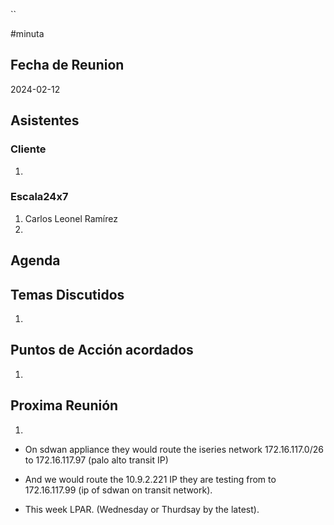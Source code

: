``

#minuta
## Fecha de Reunion
2024-02-12

## Asistentes

### Cliente
1. 
### Escala24x7
1. Carlos Leonel Ramírez
2. 

## Agenda

## Temas Discutidos
1. 

## Puntos de Acción acordados
1. 

## Proxima Reunión
1.  

- On sdwan appliance they would route the iseries network 172.16.117.0/26 to 172.16.117.97 (palo alto transit IP)
- And we would route the 10.9.2.221 IP they are testing from to 172.16.117.99 (ip of sdwan on transit network).

- This week LPAR.  (Wednesday or Thurdsay by the latest).




